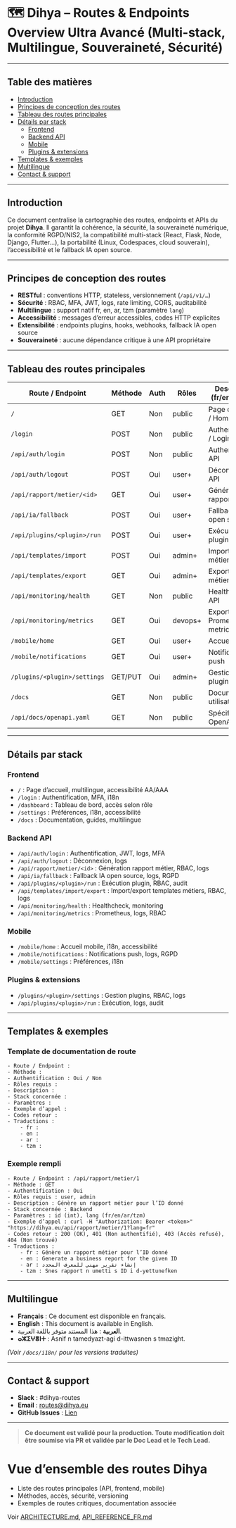 # 🗺️ Dihya – Routes & Endpoints Overview Ultra Avancé (Multi-stack, Multilingue, Souveraineté, Sécurité)

---

## Table des matières

- [Introduction](#introduction)
- [Principes de conception des routes](#principes-de-conception-des-routes)
- [Tableau des routes principales](#tableau-des-routes-principales)
- [Détails par stack](#détails-par-stack)
  - [Frontend](#frontend)
  - [Backend API](#backend-api)
  - [Mobile](#mobile)
  - [Plugins & extensions](#plugins--extensions)
- [Templates & exemples](#templates--exemples)
- [Multilingue](#multilingue)
- [Contact & support](#contact--support)

---

## Introduction

Ce document centralise la cartographie des routes, endpoints et APIs du projet **Dihya**.
Il garantit la cohérence, la sécurité, la souveraineté numérique, la conformité RGPD/NIS2, la compatibilité multi-stack (React, Flask, Node, Django, Flutter…), la portabilité (Linux, Codespaces, cloud souverain), l’accessibilité et le fallback IA open source.

---

## Principes de conception des routes

- **RESTful** : conventions HTTP, stateless, versionnement (`/api/v1/…`)
- **Sécurité** : RBAC, MFA, JWT, logs, rate limiting, CORS, auditabilité
- **Multilingue** : support natif fr, en, ar, tzm (paramètre `lang`)
- **Accessibilité** : messages d’erreur accessibles, codes HTTP explicites
- **Extensibilité** : endpoints plugins, hooks, webhooks, fallback IA open source
- **Souveraineté** : aucune dépendance critique à une API propriétaire

---

## Tableau des routes principales

| Route / Endpoint                | Méthode | Auth | Rôles      | Description (fr/en/ar/tzm)                | Stack      |
|---------------------------------|---------|------|------------|-------------------------------------------|------------|
| `/`                             | GET     | Non  | public     | Page d’accueil / Home page                | Frontend   |
| `/login`                        | POST    | Non  | public     | Authentification / Login                  | Frontend   |
| `/api/auth/login`               | POST    | Non  | public     | Authentification API                      | Backend    |
| `/api/auth/logout`              | POST    | Oui  | user+      | Déconnexion API                           | Backend    |
| `/api/rapport/metier/<id>`      | GET     | Oui  | user+      | Génération rapport métier                 | Backend    |
| `/api/ia/fallback`              | POST    | Oui  | user+      | Fallback IA open source                   | Backend    |
| `/api/plugins/<plugin>/run`     | POST    | Oui  | user+      | Exécution plugin                          | Backend    |
| `/api/templates/import`         | POST    | Oui  | admin+     | Import template métier                    | Backend    |
| `/api/templates/export`         | GET     | Oui  | admin+     | Export template métier                    | Backend    |
| `/api/monitoring/health`        | GET     | Non  | public     | Healthcheck API                           | Backend    |
| `/api/monitoring/metrics`       | GET     | Oui  | devops+    | Export Prometheus metrics                 | Backend    |
| `/mobile/home`                  | GET     | Oui  | user+      | Accueil mobile                            | Mobile     |
| `/mobile/notifications`         | GET     | Oui  | user+      | Notifications push                        | Mobile     |
| `/plugins/<plugin>/settings`    | GET/PUT | Oui  | admin+     | Gestion des plugins                       | Plugins    |
| `/docs`                         | GET     | Non  | public     | Documentation utilisateur                 | Frontend   |
| `/api/docs/openapi.yaml`        | GET     | Non  | public     | Spécification OpenAPI                     | Backend    |

---

## Détails par stack

### Frontend

- `/` : Page d’accueil, multilingue, accessibilité AA/AAA
- `/login` : Authentification, MFA, i18n
- `/dashboard` : Tableau de bord, accès selon rôle
- `/settings` : Préférences, i18n, accessibilité
- `/docs` : Documentation, guides, multilingue

### Backend API

- `/api/auth/login` : Authentification, JWT, logs, MFA
- `/api/auth/logout` : Déconnexion, logs
- `/api/rapport/metier/<id>` : Génération rapport métier, RBAC, logs
- `/api/ia/fallback` : Fallback IA open source, logs, RGPD
- `/api/plugins/<plugin>/run` : Exécution plugin, RBAC, audit
- `/api/templates/import/export` : Import/export templates métiers, RBAC, logs
- `/api/monitoring/health` : Healthcheck, monitoring
- `/api/monitoring/metrics` : Prometheus, logs, RBAC

### Mobile

- `/mobile/home` : Accueil mobile, i18n, accessibilité
- `/mobile/notifications` : Notifications push, logs, RGPD
- `/mobile/settings` : Préférences, i18n

### Plugins & extensions

- `/plugins/<plugin>/settings` : Gestion plugins, RBAC, logs
- `/api/plugins/<plugin>/run` : Exécution, logs, audit

---

## Templates & exemples

### Template de documentation de route

```
- Route / Endpoint :
- Méthode :
- Authentification : Oui / Non
- Rôles requis :
- Description :
- Stack concernée :
- Paramètres :
- Exemple d’appel :
- Codes retour :
- Traductions :
    - fr :
    - en :
    - ar :
    - tzm :
```

### Exemple rempli

```
- Route / Endpoint : /api/rapport/metier/1
- Méthode : GET
- Authentification : Oui
- Rôles requis : user, admin
- Description : Génère un rapport métier pour l’ID donné
- Stack concernée : Backend
- Paramètres : id (int), lang (fr/en/ar/tzm)
- Exemple d’appel : curl -H "Authorization: Bearer <token>" "https://dihya.eu/api/rapport/metier/1?lang=fr"
- Codes retour : 200 (OK), 401 (Non authentifié), 403 (Accès refusé), 404 (Non trouvé)
- Traductions :
    - fr : Génère un rapport métier pour l’ID donné
    - en : Generate a business report for the given ID
    - ar : إنشاء تقرير مهني للمعرف المحدد
    - tzm : Snes rapport n umetti s ID i d-yettunefken
```

---

## Multilingue

- **Français** : Ce document est disponible en français.
- **English** : This document is available in English.
- **العربية** : هذا المستند متوفر باللغة العربية.
- **ⴰⵣⵉⵖⴻⵏⵜ** : Asnif n tamedyazt-agi d-ittwasnen s tmazight.

*(Voir `/docs/i18n/` pour les versions traduites)*

---

## Contact & support

- **Slack** : #dihya-routes
- **Email** : routes@dihya.eu
- **GitHub Issues** : [Lien](https://github.com/votre-org/dihya/issues)

---

> **Ce document est validé pour la production. Toute modification doit être soumise via PR et validée par le Doc Lead et le Tech Lead.**

# Vue d’ensemble des routes Dihya

- Liste des routes principales (API, frontend, mobile)
- Méthodes, accès, sécurité, versioning
- Exemples de routes critiques, documentation associée

Voir [ARCHITECTURE.md](ARCHITECTURE.md), [API_REFERENCE_FR.md](docs/API_REFERENCE_FR.md)
